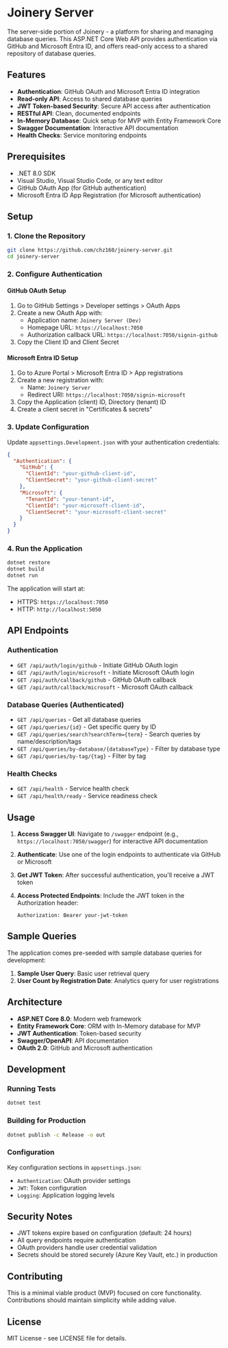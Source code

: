 # Joinery Server

The server-side portion of Joinery - a platform for sharing and managing database queries. This ASP.NET Core Web API provides authentication via GitHub and Microsoft Entra ID, and offers read-only access to a shared repository of database queries.

## Features

- **Authentication**: GitHub OAuth and Microsoft Entra ID integration
- **Read-only API**: Access to shared database queries
- **JWT Token-based Security**: Secure API access after authentication
- **RESTful API**: Clean, documented endpoints
- **In-Memory Database**: Quick setup for MVP with Entity Framework Core
- **Swagger Documentation**: Interactive API documentation
- **Health Checks**: Service monitoring endpoints

## Prerequisites

- .NET 8.0 SDK
- Visual Studio, Visual Studio Code, or any text editor
- GitHub OAuth App (for GitHub authentication)
- Microsoft Entra ID App Registration (for Microsoft authentication)

## Setup

### 1. Clone the Repository

```bash
git clone https://github.com/chz160/joinery-server.git
cd joinery-server
```

### 2. Configure Authentication

#### GitHub OAuth Setup

1. Go to GitHub Settings > Developer settings > OAuth Apps
2. Create a new OAuth App with:
   - Application name: `Joinery Server (Dev)`
   - Homepage URL: `https://localhost:7050`
   - Authorization callback URL: `https://localhost:7050/signin-github`
3. Copy the Client ID and Client Secret

#### Microsoft Entra ID Setup

1. Go to Azure Portal > Microsoft Entra ID > App registrations
2. Create a new registration with:
   - Name: `Joinery Server`
   - Redirect URI: `https://localhost:7050/signin-microsoft`
3. Copy the Application (client) ID, Directory (tenant) ID
4. Create a client secret in "Certificates & secrets"

### 3. Update Configuration

Update `appsettings.Development.json` with your authentication credentials:

```json
{
  "Authentication": {
    "GitHub": {
      "ClientId": "your-github-client-id",
      "ClientSecret": "your-github-client-secret"
    },
    "Microsoft": {
      "TenantId": "your-tenant-id",
      "ClientId": "your-microsoft-client-id",
      "ClientSecret": "your-microsoft-client-secret"
    }
  }
}
```

### 4. Run the Application

```bash
dotnet restore
dotnet build
dotnet run
```

The application will start at:
- HTTPS: `https://localhost:7050`
- HTTP: `http://localhost:5050`

## API Endpoints

### Authentication

- `GET /api/auth/login/github` - Initiate GitHub OAuth login
- `GET /api/auth/login/microsoft` - Initiate Microsoft OAuth login
- `GET /api/auth/callback/github` - GitHub OAuth callback
- `GET /api/auth/callback/microsoft` - Microsoft OAuth callback

### Database Queries (Authenticated)

- `GET /api/queries` - Get all database queries
- `GET /api/queries/{id}` - Get specific query by ID
- `GET /api/queries/search?searchTerm={term}` - Search queries by name/description/tags
- `GET /api/queries/by-database/{databaseType}` - Filter by database type
- `GET /api/queries/by-tag/{tag}` - Filter by tag

### Health Checks

- `GET /api/health` - Service health check
- `GET /api/health/ready` - Service readiness check

## Usage

1. **Access Swagger UI**: Navigate to `/swagger` endpoint (e.g., `https://localhost:7050/swagger`) for interactive API documentation

2. **Authenticate**: Use one of the login endpoints to authenticate via GitHub or Microsoft

3. **Get JWT Token**: After successful authentication, you'll receive a JWT token

4. **Access Protected Endpoints**: Include the JWT token in the Authorization header:
   ```
   Authorization: Bearer your-jwt-token
   ```

## Sample Queries

The application comes pre-seeded with sample database queries for development:

1. **Sample User Query**: Basic user retrieval query
2. **User Count by Registration Date**: Analytics query for user registrations

## Architecture

- **ASP.NET Core 8.0**: Modern web framework
- **Entity Framework Core**: ORM with In-Memory database for MVP
- **JWT Authentication**: Token-based security
- **Swagger/OpenAPI**: API documentation
- **OAuth 2.0**: GitHub and Microsoft authentication

## Development

### Running Tests

```bash
dotnet test
```

### Building for Production

```bash
dotnet publish -c Release -o out
```

### Configuration

Key configuration sections in `appsettings.json`:

- `Authentication`: OAuth provider settings
- `JWT`: Token configuration
- `Logging`: Application logging levels

## Security Notes

- JWT tokens expire based on configuration (default: 24 hours)
- All query endpoints require authentication
- OAuth providers handle user credential validation
- Secrets should be stored securely (Azure Key Vault, etc.) in production

## Contributing

This is a minimal viable product (MVP) focused on core functionality. Contributions should maintain simplicity while adding value.

## License

MIT License - see LICENSE file for details.